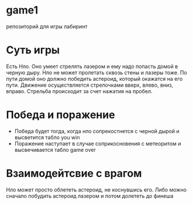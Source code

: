 # game1
репозиторий для игры лабиринт
# Суть игры
Есть Нло. Оно умеет стрелять лазером и ему надо попасть домой в черную дыру. Нло не может пролетать сквозь стены и лазеры тоже. По пути домой оно должно победить астероид, который окажатся на его пути. Движение осуществляется стрелочками вверх, влево, вниз, вправо. Стрельба происходит за счет нажатия на пробел.
# Победа и поражение
- Победа будет тогда, когда нло сопрекостнется с черной дырой и высветится табло you win
- Поражение наступает в случае соприкосновения с метеоритом и высвечивается табло game over
# Взаимодейтсвие с врагом
Нло может просто облететь астероид, не коснувшись его. Либо можно сначало побудить астероид лазером и потом долететь до финеша
